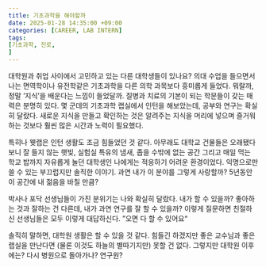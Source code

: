```yaml
---
title: 기초과학을 해야할까
date: 2025-01-28 14:35:00 +09:00
categories: [CAREER, LAB INTERN]
tags:
[기초과학, 진로, 
]
---
```

대학원과 취업 사이에서 고민하고 있는 다른 대학생들이 있나요? 의대 수업을 들으면서 나는 면역학이나 유전학같은 기초과학을 다른 의학 과목보다 흥미롭게 들었다. 뭐랄까, 정말 ‘지식’을 배운다는 느낌이 들었달까. 질병과 치료의 기본이 되는 학문들이 갖는 매력은 분명히 있다. 몇 군데의 기초과학 랩실에서 인턴을 해보았는데, 공부와 연구는 확실히 달랐다. 새로운 지식을 만들고 확인하는 것은 알려주는 지식을 머리에 넣으며 즐거워하는 것보다 훨씬 많은 시간과 노력이 필요했다. 

특히나 웻랩은 인턴 생활도 조금 힘들었던 것 같다. 아무래도 대학교 건물들은 오래됐다보니 잘 들지 않는 햇빛, 실험실 특유의 냄새, 좁을 수밖에 없는 공간 그리고 매일 먹는 학교 밥까지 자유롭게 놀던 대학생인 나에게는 적응하기 어려운 환경이었다. 익명으로만 쓸 수 있는 부끄럽지만 솔직한 이야기. 과연 내가 이 분야를 그렇게 사랑할까? 5년동안 이 공간에 내 젊음을 바칠 만큼? 

박사나 포닥 선생님들이 가진 분위기는 나와 확실히 달랐다. 내가 할 수 있을까? 좋아하는 것과 잘하는 건 다른데, 내가 과연 연구를 잘 할 수 있을까? 이렇게 질문하면 친절하신 선생님들은 모두 이렇게 대답하신다. ”오면 다 할 수 있어요“ 

솔직히 말하면, 대학원 생활은 할 수 있을 것 같다. 힘들긴 하겠지만 좋은 교수님과 좋은 랩실을 만난다면 (물론 이것도 하늘의 별따기지만) 못할 건 없다. 그렇지만 대학원 이후에는? 다시 병원으로 돌아가나? 연구원? 
